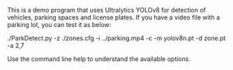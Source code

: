 This is a demo program that uses Ultralytics YOLOv8 for detection of vehicles, parking spaces and license plates. If you have a video file with a parking lot, you can test it as below:

./ParkDetect.py -z ./zones.cfg -i ../parking.mp4 -c -m yolov8n.pt -d zone.pt -a 2,7

Use the command line help to understand the available options.
